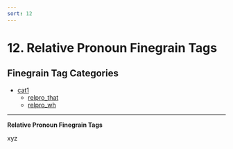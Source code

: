 ```yaml
---
sort: 12
---
```


# 12. Relative Pronoun Finegrain Tags

## Finegrain Tag Categories

- [cat1](12_cat1)
	- [relpro_that](12_cat1.html#12-1-1-relpro_that-xyz)
	- [relpro_wh](12_cat1.html#12-1-2-relpro_wh-xyz)

---

**Relative Pronoun Finegrain Tags**

xyz